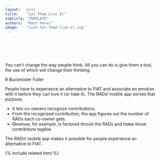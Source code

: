 ```yaml
---
layout:   post
title:    "Let Them Live It"
subtitle: "TEMPLATE"
authors:  "Matt Perez"
image:    "icon-let-them-live-it.svg"
---
```


<div style="display:none;">
 <p>People have to experience non-<span class='_paradigm'>FIAT</span> and associate an emotion with it before they can figure out if they love it, or hate, or somethinmg in between.</p>
</div>

<h1>&nbsp;</h1>
  <div class="_center">
   <div class="_citation">
    <p>You can&rsquo;t change the way people think. All you can do is give them a tool, the use of which will change their thinking.</p>
    <p id="_signature">R Buckmister Fuller</p>
   </div>
  </div>
 <p>People have to experience an alternative to <span class='_paradigm'>FIAT</span> and associate an emotion with it before they can love it (or hate it). The <em><span class='_paradigm'>RAD</span>s!</em> mobile app serves that purpose,
  <ul>
   <li>It lets co-owners recognize contributions.</li>
   <li>From the recognized contribution, the app figures out the number of <span class='_paradigm'>RAD</span>s each co-owner gets.</li>
   <li>Revenue, for example, is factored throuh the <span class='_paradigm'>RAD</span>s and make those contribitons tagible.</li>
  </ul>
  <p>The <em><span class='_paradigm'>RAD</span>s!</em> mobile app makes it possible for people experience an alternative to <span class='_paradigm'>FIAT</span>.</p>

{% include related.html %}